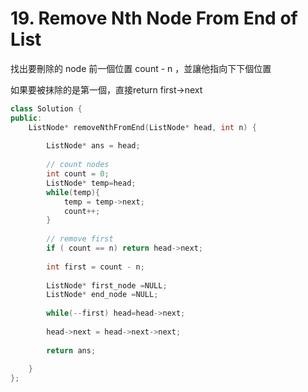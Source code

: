 # 19. Remove Nth Node From End of List

找出要刪除的 node 前一個位置 count - n ，並讓他指向下下個位置

如果要被抹除的是第一個，直接return first->next

```c++
class Solution {
public:
    ListNode* removeNthFromEnd(ListNode* head, int n) {
           
        ListNode* ans = head;      
            
        // count nodes
        int count = 0;    
        ListNode* temp=head;
        while(temp){
            temp = temp->next;
            count++;
        }
        
        // remove first
        if ( count == n) return head->next;        
             
        int first = count - n;
        
        ListNode* first_node =NULL;
        ListNode* end_node =NULL;
        
        while(--first) head=head->next;         
        
        head->next = head->next->next;
                      
        return ans;
        
    }
};
```

